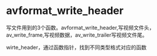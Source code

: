 # avformat_write_header

写文件用到的3个函数。avformat_write_header,写视频文件头，av_write_frame,写视频数据，av_write_trailer写视频文件尾。

wirte_header，通过函数指针，找到不同类型格式对应的函数

